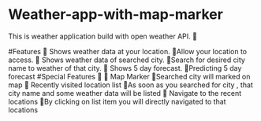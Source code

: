 # Weather-app-with-map-marker

This is weather application build with open weather API. 🌄

#Features
📌 Shows weather data at your location.
     🔹Allow your location to access. 
📌 Shows weather data of searched city.
     🔹Search for desired city name to weather of that city.
📌 Shows 5 day forecast.
     🔹Predicting 5 day forecast
#Special Features 🌟
📌 Map Marker
     🔹Searched city will marked on map
📌 Recently visited location list
     🔹As soon as you searched for city , that city name and some weather data will be listed
📌 Navigate to the recent locations
     🔹By clicking on list item you will directly navigated to that locations
     
